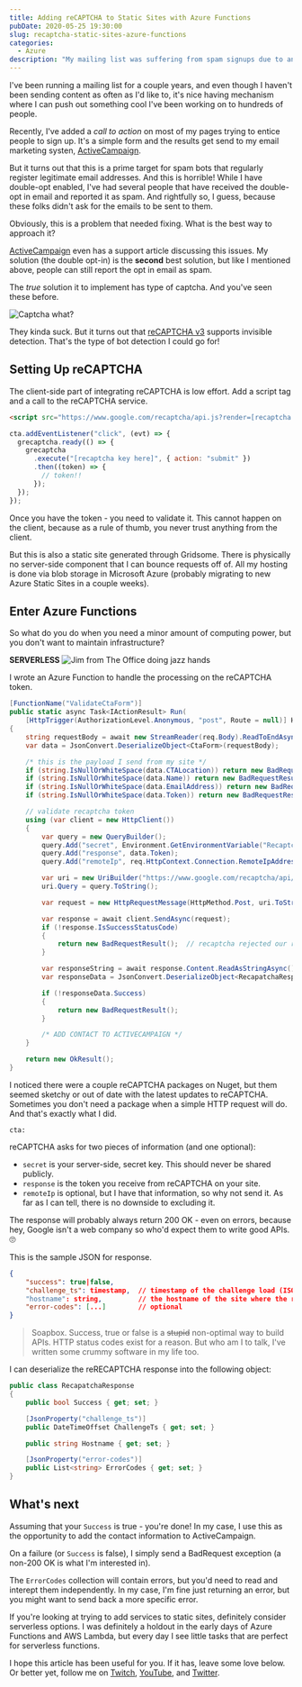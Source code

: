 ```yaml
---
title: Adding reCAPTCHA to Static Sites with Azure Functions
pubDate: 2020-05-25 19:30:00
slug: recaptcha-static-sites-azure-functions
categories:
  - Azure
description: "My mailing list was suffering from spam signups due to an unprotected form.  Since it was a static site, I needed a solution that didn't require me to host infrastructure. In this article, I'll discuss how I used Azure Functions to process reCAPTCHA tokens for my static site."
---
```


I've been running a mailing list for a couple years, and even though I haven't been sending content as often as I'd like to, it's nice having mechanism where I can push out something cool I've been working on to hundreds of people.

Recently, I've added a _call to action_ on most of my pages trying to entice people to sign up. It's a simple form and the results get send to my email marketing systen, [ActiveCampaign](https://www.activecampaign.com/?_r=IB69H8G9).

But it turns out that this is a prime target for spam bots that regularly register legitimate email addresses. And this is horrible! While I have double-opt enabled, I've had several people that have received the double-opt in email and reported it as spam. And rightfully so, I guess, because these folks didn't ask for the emails to be sent to them.

Obviously, this is a problem that needed fixing. What is the best way to approach it?

[ActiveCampaign](https://www.activecampaign.com/?_r=IB69H8G9) even has a support article discussing this issues. My solution (the double opt-in) is the **second** best solution, but like I mentioned above, people can still report the opt in email as spam.

The _true_ solution it to implement has type of captcha. And you've seen these before.

![Captcha what?](https://media.giphy.com/media/GLKFrfwDJQFaw/giphy.gif)

They kinda suck. But it turns out that [reCAPTCHA v3](https://developers.google.com/recaptcha/docs/v3) supports invisible detection. That's the type of bot detection I could go for!

## Setting Up reCAPTCHA

The client-side part of integrating reCAPTCHA is low effort.  Add a script tag and a call to the reCAPTCHA service.

```html
<script src="https://www.google.com/recaptcha/api.js?render=[recaptcha key here]"></script>
```

```javascript
cta.addEventListener("click", (evt) => {
  grecaptcha.ready(() => {
    grecaptcha
      .execute("[recaptcha key here]", { action: "submit" })
      .then((token) => {
        // token!!
      });
  });
});
```

Once you have the token - you need to validate it.  This cannot happen on the client, because as a rule of thumb, you never trust anything from the client.

But this is also a static site generated through Gridsome.  There is physically no server-side component that I can bounce requests off of. All my hosting is done via blob storage in Microsoft Azure (probably migrating to new Azure Static Sites in a couple weeks).

## Enter Azure Functions

So what do you do when you need a minor amount of computing power, but you don't want to maintain infrastructure?

**SERVERLESS**
![Jim from The Office doing jazz hands](https://media.giphy.com/media/BNKGM6uOgPhp6/giphy.gif)

I wrote an Azure Function to handle the processing on the reCAPTCHA token.

```csharp
[FunctionName("ValidateCtaForm")]
public static async Task<IActionResult> Run(
    [HttpTrigger(AuthorizationLevel.Anonymous, "post", Route = null)] HttpRequest req)
{
    string requestBody = await new StreamReader(req.Body).ReadToEndAsync();
    var data = JsonConvert.DeserializeObject<CtaForm>(requestBody);

    /* this is the payload I send from my site */
    if (string.IsNullOrWhiteSpace(data.CTALocation)) return new BadRequestResult();
    if (string.IsNullOrWhiteSpace(data.Name)) return new BadRequestResult();
    if (string.IsNullOrWhiteSpace(data.EmailAddress)) return new BadRequestResult();
    if (string.IsNullOrWhiteSpace(data.Token)) return new BadRequestResult();

    // validate recaptcha token
    using (var client = new HttpClient())
    {
        var query = new QueryBuilder();
        query.Add("secret", Environment.GetEnvironmentVariable("RecaptchaSecretKey"));
        query.Add("response", data.Token);
        query.Add("remoteIp", req.HttpContext.Connection.RemoteIpAddress.ToString());

        var uri = new UriBuilder("https://www.google.com/recaptcha/api/siteverify");
        uri.Query = query.ToString();

        var request = new HttpRequestMessage(HttpMethod.Post, uri.ToString());

        var response = await client.SendAsync(request);
        if (!response.IsSuccessStatusCode)
        {
            return new BadRequestResult();  // recaptcha rejected our request
        }

        var responseString = await response.Content.ReadAsStringAsync();
        var responseData = JsonConvert.DeserializeObject<RecapatchaResponse>(responseString);

        if (!responseData.Success)
        {
            return new BadRequestResult();
        }

        /* ADD CONTACT TO ACTIVECAMPAIGN */
    }

    return new OkResult();
}
```

I noticed there were a couple reCAPTCHA packages on Nuget, but them seemed sketchy or out of date with the latest updates to reCAPTCHA.  Sometimes you don't need a package when a simple HTTP request will do.  And that's exactly what I did.

`cta:`

reCAPTCHA asks for two pieces of information (and one optional):

* `secret` is your server-side, secret key.  This should never be shared publicly.
* `response` is the token you receive from reCAPTCHA on your site.
* `remoteIp` is optional, but I have that information, so why not send it.  As far as I can tell, there is no downside to excluding it.

The response will probably always return 200 OK - even on errors, because hey, Google isn't a web company so who'd expect them to write good APIs.  🙄

This is the sample JSON for response.

```json
{
    "success": true|false,
    "challenge_ts": timestamp,  // timestamp of the challenge load (ISO format yyyy-MM-dd'T'HH:mm:ssZZ)
    "hostname": string,         // the hostname of the site where the reCAPTCHA was solved
    "error-codes": [...]        // optional
}
```

> Soapbox.  Success, true or false is a ~~stupid~~ non-optimal way to build APIs.  HTTP status codes exist for a reason.  But who am I to talk, I've written some crummy software in my life too.

I can deserialize the reRECAPTCHA response into the following object:

```csharp
public class RecapatchaResponse
{
    public bool Success { get; set; }

    [JsonProperty("challenge_ts")]
    public DateTimeOffset ChallengeTs { get; set; }

    public string Hostname { get; set; }

    [JsonProperty("error-codes")]
    public List<string> ErrorCodes { get; set; }
}
```

## What's next

Assuming that your `Success` is true - you're done!  In my case, I use this as the opportunity to add the contact information to ActiveCampaign.  

On a failure (or `Success` is false), I simply send a BadRequest exception (a non-200 OK is what I'm interested in).

The `ErrorCodes` collection will contain errors, but you'd need to read and interept them independently.  In my case, I'm fine just returning an error, but you might want to send back a more specific error.

If you're looking at trying to add services to static sites, definitely consider serverless options.  I was definitely a holdout in the early days of Azure Functions and AWS Lambda, but every day I see little tasks that are perfect for serverless functions.

I hope this article has been useful for you.  If it has, leave some love below.  Or better yet, follow me on [Twitch](https://www.twitch.tv/1kevgriff), [YouTube](https://www.youtube.com/c/swiftkick), and [Twitter](https://twitter.com/1kevgriff).